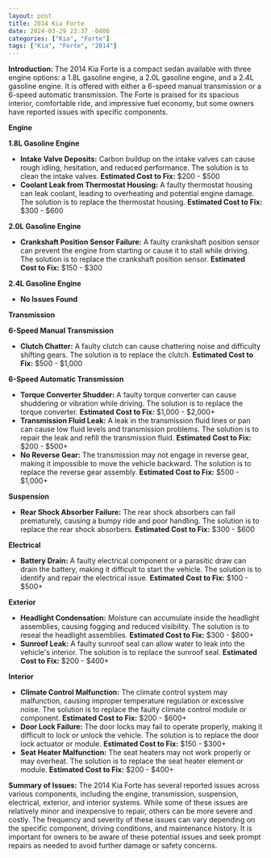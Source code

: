 ```yaml
---
layout: post
title: 2014 Kia Forte
date: 2024-03-29 23:37 -0400
categories: ["Kia", "Forte"]
tags: ["Kia", "Forte", "2014"]
---
```

**Introduction:**
The 2014 Kia Forte is a compact sedan available with three engine options: a 1.8L gasoline engine, a 2.0L gasoline engine, and a 2.4L gasoline engine. It is offered with either a 6-speed manual transmission or a 6-speed automatic transmission. The Forte is praised for its spacious interior, comfortable ride, and impressive fuel economy, but some owners have reported issues with specific components.

**Engine**

**1.8L Gasoline Engine**

* **Intake Valve Deposits:** Carbon buildup on the intake valves can cause rough idling, hesitation, and reduced performance. The solution is to clean the intake valves. **Estimated Cost to Fix:** $200 - $500
* **Coolant Leak from Thermostat Housing:** A faulty thermostat housing can leak coolant, leading to overheating and potential engine damage. The solution is to replace the thermostat housing. **Estimated Cost to Fix:** $300 - $600

**2.0L Gasoline Engine**

* **Crankshaft Position Sensor Failure:** A faulty crankshaft position sensor can prevent the engine from starting or cause it to stall while driving. The solution is to replace the crankshaft position sensor. **Estimated Cost to Fix:** $150 - $300

**2.4L Gasoline Engine**

* **No Issues Found**

**Transmission**

**6-Speed Manual Transmission**

* **Clutch Chatter:** A faulty clutch can cause chattering noise and difficulty shifting gears. The solution is to replace the clutch. **Estimated Cost to Fix:** $500 - $1,000

**6-Speed Automatic Transmission**

* **Torque Converter Shudder:** A faulty torque converter can cause shuddering or vibration while driving. The solution is to replace the torque converter. **Estimated Cost to Fix:** $1,000 - $2,000+
* **Transmission Fluid Leak:** A leak in the transmission fluid lines or pan can cause low fluid levels and transmission problems. The solution is to repair the leak and refill the transmission fluid. **Estimated Cost to Fix:** $200 - $500+
* **No Reverse Gear:** The transmission may not engage in reverse gear, making it impossible to move the vehicle backward. The solution is to replace the reverse gear assembly. **Estimated Cost to Fix:** $500 - $1,000+

**Suspension**

* **Rear Shock Absorber Failure:** The rear shock absorbers can fail prematurely, causing a bumpy ride and poor handling. The solution is to replace the rear shock absorbers. **Estimated Cost to Fix:** $300 - $600

**Electrical**

* **Battery Drain:** A faulty electrical component or a parasitic draw can drain the battery, making it difficult to start the vehicle. The solution is to identify and repair the electrical issue. **Estimated Cost to Fix:** $100 - $500+

**Exterior**

* **Headlight Condensation:** Moisture can accumulate inside the headlight assemblies, causing fogging and reduced visibility. The solution is to reseal the headlight assemblies. **Estimated Cost to Fix:** $300 - $600+
* **Sunroof Leak:** A faulty sunroof seal can allow water to leak into the vehicle's interior. The solution is to replace the sunroof seal. **Estimated Cost to Fix:** $200 - $400+

**Interior**

* **Climate Control Malfunction:** The climate control system may malfunction, causing improper temperature regulation or excessive noise. The solution is to replace the faulty climate control module or component. **Estimated Cost to Fix:** $200 - $600+
* **Door Lock Failure:** The door locks may fail to operate properly, making it difficult to lock or unlock the vehicle. The solution is to replace the door lock actuator or module. **Estimated Cost to Fix:** $150 - $300+
* **Seat Heater Malfunction:** The seat heaters may not work properly or may overheat. The solution is to replace the seat heater element or module. **Estimated Cost to Fix:** $200 - $400+

**Summary of Issues:**
The 2014 Kia Forte has several reported issues across various components, including the engine, transmission, suspension, electrical, exterior, and interior systems. While some of these issues are relatively minor and inexpensive to repair, others can be more severe and costly. The frequency and severity of these issues can vary depending on the specific component, driving conditions, and maintenance history. It is important for owners to be aware of these potential issues and seek prompt repairs as needed to avoid further damage or safety concerns.
